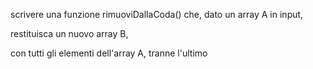 scrivere una funzione rimuoviDallaCoda() che, dato un array A in input,

restituisca un nuovo array B,

con tutti gli elementi dell'array A, tranne l'ultimo
